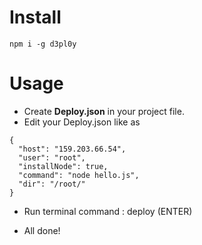 # Install

```
npm i -g d3pl0y
```
# Usage

- Create **Deploy.json** in your project file.
- Edit your Deploy.json like as

```
{
  "host": "159.203.66.54",
  "user": "root",
  "installNode": true,
  "command": "node hello.js",
  "dir": "/root/"
}

```

- Run terminal command : deploy (ENTER)

- All done!
